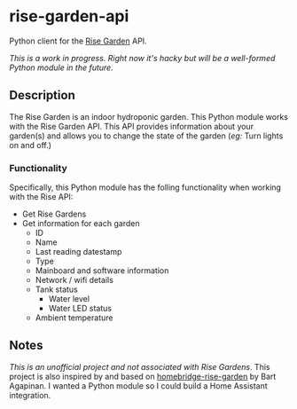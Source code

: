 # rise-garden-api
Python client for the [Rise Garden](https://www.risegardens.com) API.

*This is a work in progress. Right now it's hacky but will be a well-formed Python module in the future.*

## Description
The Rise Garden is an indoor hydroponic garden. This Python module works with the Rise Garden API. This API provides information about your garden(s) and allows you to change the state of the garden (_eg:_ Turn lights on and off.) 

### Functionality
Specifically, this Python module has the folling functionality when working with the Rise API:

* Get Rise Gardens
* Get information for each garden
    * ID
    * Name
    * Last reading datestamp
    * Type
    * Mainboard and software information
    * Network / wifi details
    * Tank status
        * Water level
        * Water LED status
    * Ambient temperature

## Notes
*This is an unofficial project and not associated with Rise Gardens*. This project is also inspired by and based on [homebridge-rise-garden](https://github.com/viamin/homebridge-rise-garden) by Bart Agapinan. I wanted a Python module so I could build a Home Assistant integration. 
